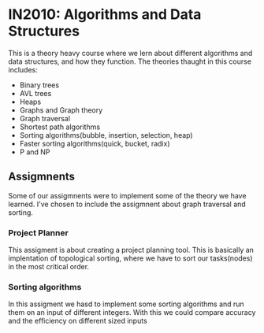 # IN2010: Algorithms and Data Structures
This is a theory heavy course where we lern about different algorithms and data structures, and how they function. The theories thaught in this course includes:
- Binary trees
- AVL trees
- Heaps
- Graphs and Graph theory
- Graph traversal
- Shortest path algorithms
- Sorting algorithms(bubble, insertion, selection, heap)
- Faster sorting algorithms(quick, bucket, radix)
- P and NP


## Assigmnents
Some of our assigmnents were to implement some of the theory we have learned. I've chosen to include the assigmnent about graph traversal and sorting.

### Project Planner
This assigment is about creating a project planning tool. This is basically an implentation of topological sorting, where we have to sort our tasks(nodes) in the most critical order.


### Sorting algorithms
In this assigment we hasd to implement some sorting algorithms and run them on an input of different integers. With this we could compare accuracy and the efficiency on different sized inputs
